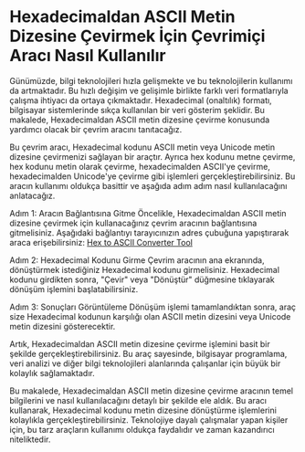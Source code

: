 Hexadecimaldan ASCII Metin Dizesine Çevirmek İçin Çevrimiçi Aracı Nasıl Kullanılır
==================================================================================

Günümüzde, bilgi teknolojileri hızla gelişmekte ve bu teknolojilerin kullanımı da artmaktadır. Bu hızlı değişim ve gelişimle birlikte farklı veri formatlarıyla çalışma ihtiyacı da ortaya çıkmaktadır. Hexadecimal (onaltılık) formatı, bilgisayar sistemlerinde sıkça kullanılan bir veri gösterim şeklidir. Bu makalede, Hexadecimaldan ASCII metin dizesine çevirme konusunda yardımcı olacak bir çevrim aracını tanıtacağız.

Bu çevrim aracı, Hexadecimal kodunu ASCII metin veya Unicode metin dizesine çevirmenizi sağlayan bir araçtır. Ayrıca hex kodunu metne çevirme, hex kodunu metin olarak çevirme, hexadecimalden ASCII'ye çevirme, hexadecimalden Unicode'ye çevirme gibi işlemleri gerçekleştirebilirsiniz. Bu aracın kullanımı oldukça basittir ve aşağıda adım adım nasıl kullanılacağını anlatacağız.

Adım 1: Aracın Bağlantısına Gitme Öncelikle, Hexadecimaldan ASCII metin dizesine çevirmek için kullanacağınız çevrim aracının bağlantısına gitmelisiniz. Aşağıdaki bağlantıyı tarayıcınızın adres çubuğuna yapıştırarak araca erişebilirsiniz: [Hex to ASCII Converter Tool](https://www.onlinecalculatorsfree.com/tr/convert/hex-to-ascii.html)

Adım 2: Hexadecimal Kodunu Girme Çevrim aracının ana ekranında, dönüştürmek istediğiniz Hexadecimal kodunu girmelisiniz. Hexadecimal kodunu girdikten sonra, "Çevir" veya "Dönüştür" düğmesine tıklayarak dönüşüm işlemini başlatabilirsiniz.

Adım 3: Sonuçları Görüntüleme Dönüşüm işlemi tamamlandıktan sonra, araç size Hexadecimal kodunun karşılığı olan ASCII metin dizesini veya Unicode metin dizesini gösterecektir.

Artık, Hexadecimaldan ASCII metin dizesine çevirme işlemini basit bir şekilde gerçekleştirebilirsiniz. Bu araç sayesinde, bilgisayar programlama, veri analizi ve diğer bilgi teknolojileri alanlarında çalışanlar için büyük bir kolaylık sağlamaktadır.

Bu makalede, Hexadecimaldan ASCII metin dizesine çevirme aracının temel bilgilerini ve nasıl kullanılacağını detaylı bir şekilde ele aldık. Bu aracı kullanarak, Hexadecimal kodunu metin dizesine dönüştürme işlemlerini kolaylıkla gerçekleştirebilirsiniz. Teknolojiye dayalı çalışmalar yapan kişiler için, bu tarz araçların kullanımı oldukça faydalıdır ve zaman kazandırıcı niteliktedir.